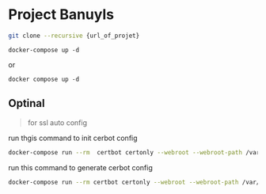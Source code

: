 # Project Banuyls

```bash
git clone --recursive {url_of_projet}
```

```
docker-compose up -d
```

or

```
docker compose up -d
```

## Optinal

> for ssl auto config

run thgis command to init cerbot config

```bash
docker-compose run --rm  certbot certonly --webroot --webroot-path /var/www/certbot/ --dry-run -d example.org
```

run this command to generate cerbot config
```bash
docker-compose run --rm certbot certonly --webroot --webroot-path /var/www/certbot/ -d banuyls.dev-analysis.com
```

